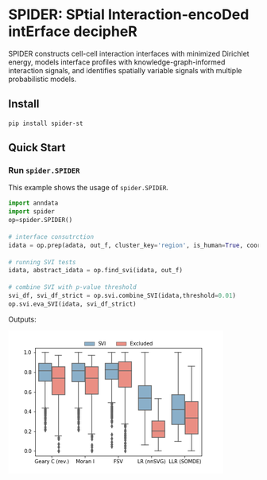 # SPIDER: SPtial Interaction-encoDed intErface decipheR

SPIDER constructs cell-cell interaction interfaces with minimized Dirichlet energy, models interface profiles with knowledge-graph-informed interaction signals, and identifies spatially variable signals with multiple probabilistic models.

## Install
```shell
pip install spider-st
```

## Quick Start

### Run `spider.SPIDER`
This example shows the usage of `spider.SPIDER`.

```python
import anndata 
import spider
op=spider.SPIDER()

# interface consutrction
idata = op.prep(adata, out_f, cluster_key='region', is_human=True, coord_type='grid')

# running SVI tests
idata, abstract_idata = op.find_svi(idata, out_f)

# combine SVI with p-value threshold
svi_df, svi_df_strict = op.svi.combine_SVI(idata,threshold=0.01)
op.svi.eva_SVI(idata, svi_df_strict)
```

Outputs:

![Metrics](https://raw.githubusercontent.com/deepomicslab/SPIDER/main/demo/PDAC_metric.png?token=GHSAT0AAAAAACBPFQ4XH4T2QNOJUHZS7JGCZCYVLDQ)


